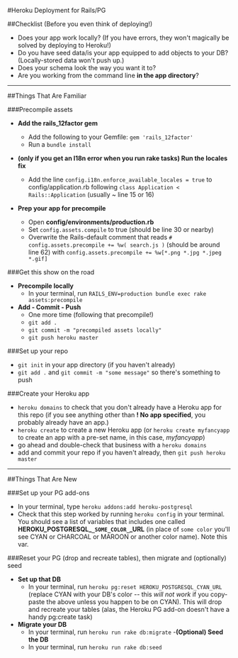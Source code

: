 #Heroku Deployment for Rails/PG

##Checklist (Before you even think of deploying!)

- Does your app work locally? (If you have errors, they won't magically be solved by deploying to Heroku!)
- Do you have seed data/is your app equipped to add objects to your DB? (Locally-stored data won't push up.)
- Does your schema look the way you want it to?
- Are you working from the command line **in the app directory**?

-----------------
##Things That Are Familiar	
	
###Precompile assets	        
- **Add the rails_12factor gem**
	- Add the following to your Gemfile: `gem 'rails_12factor'`
	- Run a `bundle install`
	
- **(only if you get an I18n error when you run rake tasks) Run the locales fix**
	- Add the line `config.i18n.enforce_available_locales = true` to config/application.rb  following `class Application < Rails::Application` (usually ~ line 15 or 16)
- **Prep your app for precompile**
	- Open **config/environments/production.rb** 
	- Set `config.assets.compile` to true (should be line 30 or nearby) 
	- Overwrite the Rails-default comment that reads `# config.assets.precompile += %w( search.js )` (should be around line 62) with `config.assets.precompile += %w[*.png *.jpg *.jpeg *.gif] `
	
###Get this show on the road
- **Precompile locally**
	- In your terminal, run `RAILS_ENV=production bundle exec rake assets:precompile`
- **Add - Commit - Push**
	- One more time (following that precompile!)
	- `git add .`
	- `git commit -m "precompiled assets locally"`
	- `git push heroku master`



###Set up your repo

- `git init` in your app directory (if you haven't already)
- `git add .` and `git commit -m "some message"` so there's something to push

###Create your Heroku app

- `heroku domains` to check that you don't already have a Heroku app for this repo (if you see anything other than **!   No app specified**, you probably already have an app.)
- `heroku create` to create a new Heroku app (or `heroku create myfancyapp` to create an app with a pre-set name, in this case, *myfancyapp*)
- go ahead and double-check that business with a `heroku domains`
- add and commit your repo if you haven't already, then `git push heroku master`

-----------------
##Things That Are New	


###Set up your PG add-ons

- In your terminal, type `heroku addons:add heroku-postgresql` 
- Check that this step worked by running `heroku config` in your terminal. You should see a list of variables that includes one called **HEROKU_POSTGRESQL_`_SOME_COLOR_`_URL** (in place of `some color` you'll see CYAN or CHARCOAL or MAROON or another color name). Note this var.


###Reset your PG (drop and recreate tables), then migrate and (optionally) seed

- **Set up that DB**
	- In your terminal, run `heroku pg:reset HEROKU_POSTGRESQL_CYAN_URL` (replace CYAN with your DB's color -- this *will not work* if you copy-paste the above unless you happen to be on CYAN). This will drop and recreate your tables (alas, the Heroku PG add-on doesn't have a handy pg:create task)
- **Migrate your DB**
	- In your terminal, run `heroku run rake db:migrate`
-**(Optional) Seed the DB**
	- In your terminal, run `heroku run rake db:seed` 
	
	
 

	
